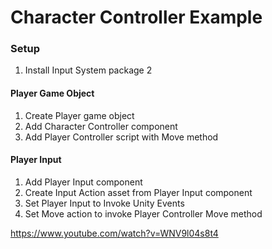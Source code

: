 # Character Controller Example

### Setup
1. Install Input System package
2
#### Player Game Object
1. Create Player game object
1. Add Character Controller component
1. Add Player Controller script with Move method


#### Player Input
1. Add Player Input component
1. Create Input Action asset from Player Input component
1. Set Player Input to Invoke Unity Events
1. Set Move action to invoke Player Controller Move method

https://www.youtube.com/watch?v=WNV9l04s8t4
